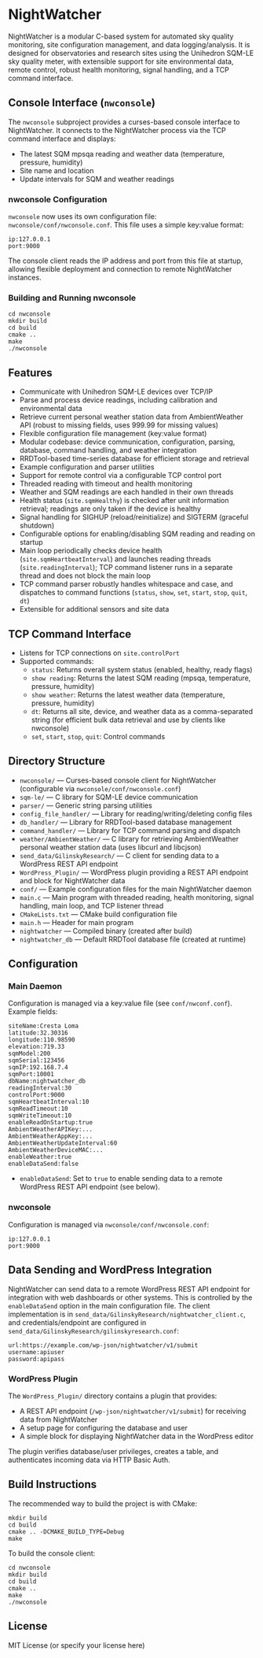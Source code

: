 # NightWatcher

NightWatcher is a modular C-based system for automated sky quality monitoring, site configuration management, and data logging/analysis. It is designed for observatories and research sites using the Unihedron SQM-LE sky quality meter, with extensible support for site environmental data, remote control, robust health monitoring, signal handling, and a TCP command interface.

## Console Interface (`nwconsole`)

The `nwconsole` subproject provides a curses-based console interface to NightWatcher. It connects to the NightWatcher process via the TCP command interface and displays:

- The latest SQM mpsqa reading and weather data (temperature, pressure, humidity)
- Site name and location
- Update intervals for SQM and weather readings

### nwconsole Configuration

`nwconsole` now uses its own configuration file: `nwconsole/conf/nwconsole.conf`. This file uses a simple key:value format:

```
ip:127.0.0.1
port:9000
```

The console client reads the IP address and port from this file at startup, allowing flexible deployment and connection to remote NightWatcher instances.

### Building and Running nwconsole

```
cd nwconsole
mkdir build
cd build
cmake ..
make
./nwconsole
```

## Features

- Communicate with Unihedron SQM-LE devices over TCP/IP
- Parse and process device readings, including calibration and environmental data
- Retrieve current personal weather station data from AmbientWeather API (robust to missing fields, uses 999.99 for missing values)
- Flexible configuration file management (key:value format)
- Modular codebase: device communication, configuration, parsing, database, command handling, and weather integration
- RRDTool-based time-series database for efficient storage and retrieval
- Example configuration and parser utilities
- Support for remote control via a configurable TCP control port
- Threaded reading with timeout and health monitoring
- Weather and SQM readings are each handled in their own threads
- Health status (`site.sqmHealthy`) is checked after unit information retrieval; readings are only taken if the device is healthy
- Signal handling for SIGHUP (reload/reinitialize) and SIGTERM (graceful shutdown)
- Configurable options for enabling/disabling SQM reading and reading on startup
- Main loop periodically checks device health (`site.sqmHeartbeatInterval`) and launches reading threads (`site.readingInterval`); TCP command listener runs in a separate thread and does not block the main loop
- TCP command parser robustly handles whitespace and case, and dispatches to command functions (`status`, `show`, `set`, `start`, `stop`, `quit`, `dt`)
- Extensible for additional sensors and site data

## TCP Command Interface

- Listens for TCP connections on `site.controlPort`
- Supported commands:
  - `status`: Returns overall system status (enabled, healthy, ready flags)
  - `show reading`: Returns the latest SQM reading (mpsqa, temperature, pressure, humidity)
  - `show weather`: Returns the latest weather data (temperature, pressure, humidity)
  - `dt`: Returns all site, device, and weather data as a comma-separated string (for efficient bulk data retrieval and use by clients like nwconsole)
  - `set`, `start`, `stop`, `quit`: Control commands

## Directory Structure

- `nwconsole/` — Curses-based console client for NightWatcher (configurable via `nwconsole/conf/nwconsole.conf`)
- `sqm-le/` — C library for SQM-LE device communication
- `parser/` — Generic string parsing utilities
- `config_file_handler/` — Library for reading/writing/deleting config files
- `db_handler/` — Library for RRDTool-based database management
- `command_handler/` — Library for TCP command parsing and dispatch
- `weather/AmbientWeather/` — C library for retrieving AmbientWeather personal weather station data (uses libcurl and libcjson)
- `send_data/GilinskyResearch/` — C client for sending data to a WordPress REST API endpoint
- `WordPress_Plugin/` — WordPress plugin providing a REST API endpoint and block for NightWatcher data
- `conf/` — Example configuration files for the main NightWatcher daemon
- `main.c` — Main program with threaded reading, health monitoring, signal handling, main loop, and TCP listener thread
- `CMakeLists.txt` — CMake build configuration file
- `main.h` — Header for main program
- `nightwatcher` — Compiled binary (created after build)
- `nightwatcher_db` — Default RRDTool database file (created at runtime)

## Configuration

### Main Daemon

Configuration is managed via a key:value file (see `conf/nwconf.conf`). Example fields:

```
siteName:Cresta Loma
latitude:32.30316
longitude:110.98590
elevation:719.33
sqmModel:200
sqmSerial:123456
sqmIP:192.168.7.4
sqmPort:10001
dbName:nightwatcher_db
readingInterval:30
controlPort:9000
sqmHeartbeatInterval:10
sqmReadTimeout:10
sqmWriteTimeout:10
enableReadOnStartup:true
AmbientWeatherAPIKey:...
AmbientWeatherAppKey:...
AmbientWeatherUpdateInterval:60
AmbientWeatherDeviceMAC:...
enableWeather:true
enableDataSend:false
```

- `enableDataSend`: Set to `true` to enable sending data to a remote WordPress REST API endpoint (see below).

### nwconsole

Configuration is managed via `nwconsole/conf/nwconsole.conf`:

```
ip:127.0.0.1
port:9000
```

## Data Sending and WordPress Integration

NightWatcher can send data to a remote WordPress REST API endpoint for integration with web dashboards or other systems. This is controlled by the `enableDataSend` option in the main configuration file. The client implementation is in `send_data/GilinskyResearch/nightwatcher_client.c`, and credentials/endpoint are configured in `send_data/GilinskyResearch/gilinskyresearch.conf`:

```
url:https://example.com/wp-json/nightwatcher/v1/submit
username:apiuser
password:apipass
```

### WordPress Plugin

The `WordPress_Plugin/` directory contains a plugin that provides:
- A REST API endpoint (`/wp-json/nightwatcher/v1/submit`) for receiving data from NightWatcher
- A setup page for configuring the database and user
- A simple block for displaying NightWatcher data in the WordPress editor

The plugin verifies database/user privileges, creates a table, and authenticates incoming data via HTTP Basic Auth.

## Build Instructions

The recommended way to build the project is with CMake:

```
mkdir build
cd build
cmake .. -DCMAKE_BUILD_TYPE=Debug
make
```

To build the console client:

```
cd nwconsole
mkdir build
cd build
cmake ..
make
./nwconsole
```

## License

MIT License (or specify your license here)
